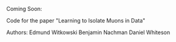Coming Soon:

Code for the paper "Learning to Isolate Muons in Data"

Authors:
Edmund Witkowski
Benjamin Nachman
Daniel Whiteson
